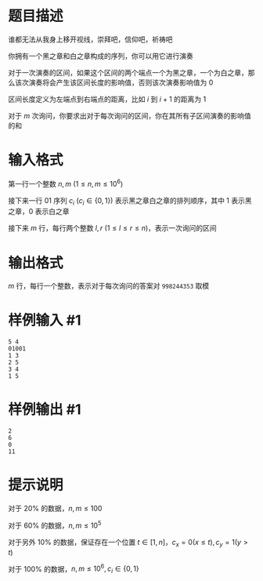 # 题目描述

谁都无法从我身上移开视线，崇拜吧，信仰吧，祈祷吧

你拥有一个黑之章和白之章构成的序列，你可以用它进行演奏

对于一次演奏的区间，如果这个区间的两个端点一个为黑之章，一个为白之章，那么该次演奏将会产生该区间长度的影响值，否则该次演奏影响值为 $0$

区间长度定义为左端点到右端点的距离，比如 $i$ 到 $i + 1$ 的距离为 $1$

对于 $m$ 次询问，你要求出对于每次询问的区间，你在其所有子区间演奏的影响值的和

# 输入格式

第一行一个整数 $n,m$ $(1\leq n,m \leq 10^6)$

接下来一行 $01$ 序列 $c_i$ $(c_i\in\{0, 1\})$ 表示黑之章白之章的排列顺序，其中 $1$ 表示黑之章，$0$ 表示白之章

接下来 $m$ 行，每行两个整数 $l,r$ $(1\leq l\leq r\leq n)$，表示一次询问的区间

# 输出格式

$m$ 行，每行一个整数，表示对于每次询问的答案对 `998244353` 取模

# 样例输入 #1

```
5 4
01001
1 3
2 5
3 4
1 5
```

# 样例输出 #1

```
2
6
0
11
```

# 提示说明

对于 $20\%$ 的数据，$n,m \leq 100$

对于 $60\%$ 的数据，$n,m \leq 10^5$

对于另外 $10\%$ 的数据，保证存在一个位置 $t\in[1, n]$，$c_x = 0(x \leq t), c_y = 1(y > t)$

对于 $100\%$ 的数据，$n,m \leq 10^6, c_i\in\{0, 1\}$